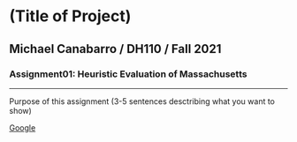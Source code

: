 # (Title of Project)
## Michael Canabarro / DH110 / Fall 2021

### Assignment01: Heuristic Evaluation of Massachusetts

---

Purpose of this assignment (3-5 sentences desctribing what you want to show)

[Google](https://www.google.com/)
